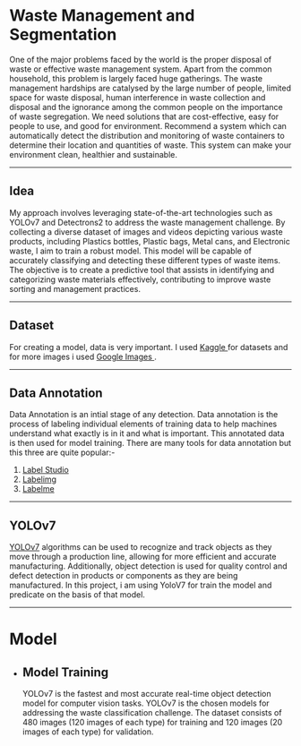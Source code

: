 # **Waste Management and Segmentation**
 One of the major problems faced by the world is the proper disposal of waste or effective waste management system. Apart from the common household, this problem is largely faced huge gatherings. The waste management hardships are catalysed by the large number of people, limited space for waste disposal, human interference in waste collection and disposal and the ignorance among the common people on the importance of waste segregation. We need solutions that are cost-effective, easy for people to use, and good for environment. Recommend a system which can automatically detect the distribution and monitoring of waste containers to determine their location and quantities of waste. This system can make your environment clean, healthier and sustainable. 
___
## **Idea**
My approach involves leveraging state-of-the-art technologies such as YOLOv7 and Detectrons2 to address the waste management challenge. By collecting a diverse dataset of images and videos depicting various waste products, including Plastics bottles, Plastic bags, Metal cans, and Electronic waste, I aim to train a robust model. This model will be capable of accurately classifying and detecting these different types of waste items. The objective is to create a predictive tool that assists in identifying and categorizing waste materials effectively, contributing to improve waste sorting and management practices.
___
## **Dataset**
For creating a model, data is very important. I used <a href='https://www.kaggle.com/'> Kaggle </a> for datasets and for more images i used <a href='https://www.google.com'> Google Images </a> .
___
## **Data Annotation**
Data Annotation is an intial stage of any detection. Data annotation is the process of labeling individual elements of training data to help machines understand what exactly is in it and what is important. This annotated data is then used for model training. There are many tools for data annotation but this three are quite popular:-
1. <a href='https://labelstud.io/'>Label Studio</a>
2. <a href='https://viso.ai/computer-vision/labelimg-for-image-annotation/#:~:text=LabelImg%20is%20a%20free%2C%20open,its%20GI%20(graphical%20interface'>Labelimg</a>
3. <a href='http://labelme.csail.mit.edu/Release3.0/'>Labelme</a>
___
## **YOLOv7**
<a href='https://github.com/WongKinYiu/yolov7'>YOLOv7</a> algorithms can be used to recognize and track objects as they move through a production line, allowing for more efficient and accurate manufacturing. Additionally, object detection is used for quality control and defect detection in products or components as they are being manufactured. In this project, i am using YoloV7 for train the model and predicate on the basis of that model.
___
# **Model**
* ## Model Training
  YOLOv7 is the fastest and most accurate real-time object detection model for computer vision tasks. YOLOv7 is the chosen models for addressing the waste classification challenge. The dataset consists of 480 images (120 images of each type) for training and 120 images (20 images of each type) for validation.
